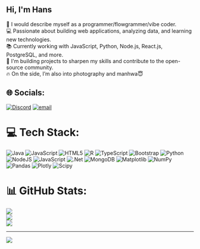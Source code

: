 ## Hi, I'm Hans 

🧠 I would describe myself as a programmer/flowgrammer/vibe coder.<br>
💻 Passionate about building web applications, analyzing data, and learning new technologies.<br>
📚 Currently working with JavaScript, Python, Node.js, React.js, PostgreSQL, and more.<br>
🚀 I'm building projects to sharpen my skills and contribute to the open-source community.<br>
🔥 On the side, I’m also into photography and manhwa😇<br>


## 🌐 Socials:
[![Discord](https://img.shields.io/badge/Discord-%237289DA.svg?logo=discord&logoColor=white)](https://discord.gg/https://discord.gg/nt6CbbWQ7J) [![email](https://img.shields.io/badge/Email-D14836?logo=gmail&logoColor=white)](mailto:hansith321@gmail.com) 

# 💻 Tech Stack:
![Java](https://img.shields.io/badge/java-%23ED8B00.svg?style=for-the-badge&logo=openjdk&logoColor=white) ![JavaScript](https://img.shields.io/badge/javascript-%23323330.svg?style=for-the-badge&logo=javascript&logoColor=%23F7DF1E) ![HTML5](https://img.shields.io/badge/html5-%23E34F26.svg?style=for-the-badge&logo=html5&logoColor=white) ![R](https://img.shields.io/badge/r-%23276DC3.svg?style=for-the-badge&logo=r&logoColor=white) ![TypeScript](https://img.shields.io/badge/typescript-%23007ACC.svg?style=for-the-badge&logo=typescript&logoColor=white) ![Bootstrap](https://img.shields.io/badge/bootstrap-%238511FA.svg?style=for-the-badge&logo=bootstrap&logoColor=white) ![Python](https://img.shields.io/badge/python-3670A0?style=for-the-badge&logo=python&logoColor=ffdd54) ![NodeJS](https://img.shields.io/badge/node.js-6DA55F?style=for-the-badge&logo=node.js&logoColor=white) ![JavaScript](https://img.shields.io/badge/javascript-%23323330.svg?style=for-the-badge&logo=javascript&logoColor=%23F7DF1E) ![.Net](https://img.shields.io/badge/.NET-5C2D91?style=for-the-badge&logo=.net&logoColor=white) ![MongoDB](https://img.shields.io/badge/MongoDB-%234ea94b.svg?style=for-the-badge&logo=mongodb&logoColor=white) ![Matplotlib](https://img.shields.io/badge/Matplotlib-%23ffffff.svg?style=for-the-badge&logo=Matplotlib&logoColor=black) ![NumPy](https://img.shields.io/badge/numpy-%23013243.svg?style=for-the-badge&logo=numpy&logoColor=white) ![Pandas](https://img.shields.io/badge/pandas-%23150458.svg?style=for-the-badge&logo=pandas&logoColor=white) ![Plotly](https://img.shields.io/badge/Plotly-%233F4F75.svg?style=for-the-badge&logo=plotly&logoColor=white) ![Scipy](https://img.shields.io/badge/SciPy-%230C55A5.svg?style=for-the-badge&logo=scipy&logoColor=%white)
# 📊 GitHub Stats:
![](https://github-readme-stats.vercel.app/api?username=HansithPerera&theme=react&hide_border=false&include_all_commits=false&count_private=false)<br/>
![](https://nirzak-streak-stats.vercel.app/?user=HansithPerera&theme=react&hide_border=false)<br/>
![](https://github-readme-stats.vercel.app/api/top-langs/?username=HansithPerera&theme=react&hide_border=false&include_all_commits=false&count_private=false&layout=compact)

---
[![](https://visitcount.itsvg.in/api?id=HansithPerera&icon=0&color=0)](https://visitcount.itsvg.in)
